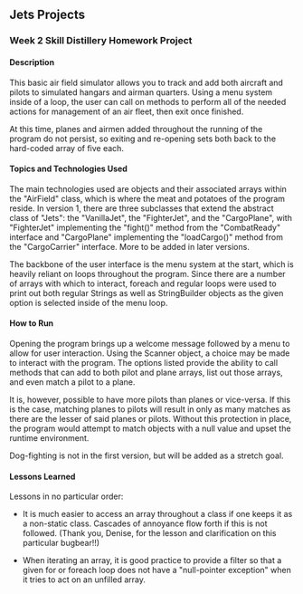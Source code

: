 ## Jets Projects
### Week 2 Skill Distillery Homework Project

#### Description

This basic air field simulator allows you to track and add both aircraft and pilots to simulated hangars and airman quarters. Using a menu system inside of a loop, the user can call on methods to perform all of the needed actions for management of an air fleet, then exit once finished.

At this time, planes and airmen added throughout the running of the program do not persist, so exiting and re-opening sets both back to the hard-coded array of five each.

#### Topics and Technologies Used

The main technologies used are objects and their associated arrays within the "AirField" class, which is where the meat and potatoes of the program reside. In version 1, there are three subclasses that extend the abstract class of "Jets": the "VanillaJet", the "FighterJet", and the "CargoPlane", with "FighterJet" implementing the "fight()" method from the "CombatReady" interface and "CargoPlane" implementing the "loadCargo()" method from the "CargoCarrier" interface. More to be added in later versions.

The backbone of the user interface is the menu system at the start, which is heavily reliant on loops throughout the program. Since there are a number of arrays with which to interact, foreach and regular loops were used to print out both regular Strings as well as StringBuilder objects as the given option is selected inside of the menu loop.

#### How to Run

Opening the program brings up a welcome message followed by a menu to allow for user interaction. Using the Scanner object, a choice may be made to interact with the program. The options listed provide the ability to call methods that can add to both pilot and plane arrays, list out those arrays, and even match a pilot to a plane.

It is, however, possible to have more pilots than planes or vice-versa. If this is the case, matching planes to pilots will result in only as many matches as there are the lesser of said planes or pilots. Without this protection in place, the program would attempt to match objects with a null value and upset the runtime environment.

Dog-fighting is not in the first version, but will be added as a stretch goal.

#### Lessons Learned

Lessons in no particular order:

- It is much easier to access an array throughout a class if one keeps it as a non-static class. Cascades of annoyance flow forth if this is not followed. (Thank you, Denise, for the lesson and clarification on this particular bugbear!!)

- When iterating an array, it is good practice to provide a filter so that a given for or foreach loop does not have a "null-pointer exception" when it tries to act on an unfilled array.

